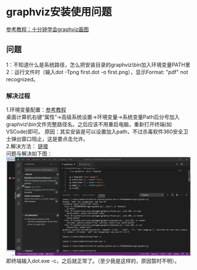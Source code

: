 #  graphviz安装使用问题
[参考教程：十分钟学会graphviz画图](https://www.jianshu.com/p/6d9bbbbf38b1) 

## 问题

1：不知道什么是系统路径，怎么把安装目录的graphviz\bin加入环境变量PATH里
2：运行文件时（输入dot -Tpng first.dot -o first.png），显示Format: "pdf" not recognized。  


### 解决过程
1.环境变量配置：[参考教程](https://jingyan.baidu.com/article/67508eb404634f9cca1ce4ea.html)  
桌面计算机右键“属性”→高级系统设置→环境变量→系统变量Path后分号加入graphviz\bin文件完整路径名。之后应该不用重启电脑，重新打开终端(如VSCode)即可。
原因：其实安装是可以设置加入path，不过杀毒软件360安全卫士弹出窗口阻止，这是要点击允许。  
2.解决方法： [链接](https://gitlab.com/graphviz/graphviz/-/issues/1315)  
问题与解决如下图：    
![](./image/problem1.jpg)  
即终端输入dot.exe -c，之后就正常了。（至少我是这样的，原因暂时不明）。  

